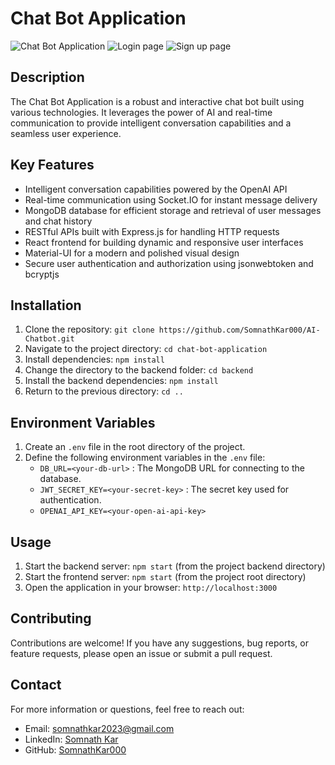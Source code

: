 # Chat Bot Application

![Chat Bot Application](https://github-production-user-asset-6210df.s3.amazonaws.com/108184610/244596256-54df3c50-52eb-4287-b418-5b41d88a8535.png)
![Login page](https://github-production-user-asset-6210df.s3.amazonaws.com/108184610/244596552-3a34813b-3653-4b69-902c-1b3fdcc626b2.png)
![Sign up page](https://github-production-user-asset-6210df.s3.amazonaws.com/108184610/244596626-1668eb17-0f8d-43a7-b5d6-31529f606a91.png)

## Description

The Chat Bot Application is a robust and interactive chat bot built using various technologies. It leverages the power of AI and real-time communication to provide intelligent conversation capabilities and a seamless user experience.

## Key Features

- Intelligent conversation capabilities powered by the OpenAI API
- Real-time communication using Socket.IO for instant message delivery
- MongoDB database for efficient storage and retrieval of user messages and chat history
- RESTful APIs built with Express.js for handling HTTP requests
- React frontend for building dynamic and responsive user interfaces
- Material-UI for a modern and polished visual design
- Secure user authentication and authorization using jsonwebtoken and bcryptjs

## Installation

1. Clone the repository: `git clone https://github.com/SomnathKar000/AI-Chatbot.git`
2. Navigate to the project directory: `cd chat-bot-application`
3. Install dependencies: `npm install`
4. Change the directory to the backend folder: `cd backend`
5. Install the backend dependencies: `npm install`
6. Return to the previous directory: `cd ..`

## Environment Variables

1. Create an `.env` file in the root directory of the project.
2. Define the following environment variables in the `.env` file:
   - `DB_URL=<your-db-url>` : The MongoDB URL for connecting to the database.
   - `JWT_SECRET_KEY=<your-secret-key>` : The secret key used for authentication.
   - `OPENAI_API_KEY=<your-open-ai-api-key>`

## Usage

1. Start the backend server: `npm start` (from the project backend directory)
2. Start the frontend server: `npm start` (from the project root directory)
3. Open the application in your browser: `http://localhost:3000`

## Contributing

Contributions are welcome! If you have any suggestions, bug reports, or feature requests, please open an issue or submit a pull request.

## Contact

For more information or questions, feel free to reach out:

- Email: somnathkar2023@gmail.com
- LinkedIn: [Somnath Kar](https://www.linkedin.com/in/somnath-kar-aa73aa1a3)
- GitHub: [SomnathKar000](https://github.com/SomnathKar000)
